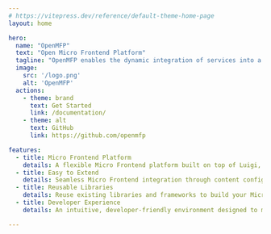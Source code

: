 ```yaml
---
# https://vitepress.dev/reference/default-theme-home-page
layout: home

hero:
  name: "OpenMFP"
  text: "Open Micro Frontend Platform"
  tagline: "OpenMFP enables the dynamic integration of services into a unified common interface experience via Micro Frontends"
  image:
    src: '/logo.png'
    alt: 'OpenMFP'
  actions:
    - theme: brand
      text: Get Started
      link: /documentation/
    - theme: alt
      text: GitHub
      link: https://github.com/openmfp

features:
  - title: Micro Frontend Platform
    details: A flexible Micro Frontend platform built on top of Luigi, enabling the composition of technology-agnostic Micro Frontends into dynamic portals at runtime.
  - title: Easy to Extend
    details: Seamless Micro Frontend integration through content configuration only, no coding required. Simply provide a content configuration file and register your Micro Frontend in your OpenMFP based portal.
  - title: Reusable Libraries
    details: Reuse existing libraries and frameworks to build your Micro Frontends, reducing duplication and speeding up development. OpenMFP does not impose any restrictions on the technology you use.
  - title: Developer Experience
    details: An intuitive, developer-friendly environment designed to make building Micro Frontends faster, smoother, and more enjoyable.

---
```


